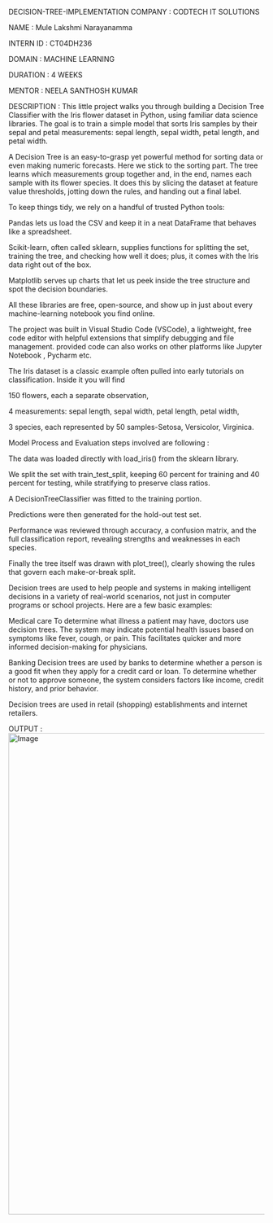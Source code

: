 DECISION-TREE-IMPLEMENTATION
COMPANY : CODTECH IT SOLUTIONS

NAME : Mule Lakshmi Narayanamma

INTERN ID : CT04DH236

DOMAIN : MACHINE LEARNING

DURATION : 4 WEEKS

MENTOR : NEELA SANTHOSH KUMAR

DESCRIPTION : This little project walks you through building a Decision Tree Classifier with the Iris flower dataset in Python, using familiar data science libraries. The goal is to train a simple model that sorts Iris samples by their sepal and petal measurements: sepal length, sepal width, petal length, and petal width.

A Decision Tree is an easy-to-grasp yet powerful method for sorting data or even making numeric forecasts. Here we stick to the sorting part. The tree learns which measurements group together and, in the end, names each sample with its flower species. It does this by slicing the dataset at feature value thresholds, jotting down the rules, and handing out a final label.

To keep things tidy, we rely on a handful of trusted Python tools:

Pandas lets us load the CSV and keep it in a neat DataFrame that behaves like a spreadsheet.

Scikit-learn, often called sklearn, supplies functions for splitting the set, training the tree, and checking how well it does; plus, it comes with the Iris data right out of the box.

Matplotlib serves up charts that let us peek inside the tree structure and spot the decision boundaries.

All these libraries are free, open-source, and show up in just about every machine-learning notebook you find online.

The project was built in Visual Studio Code (VSCode), a lightweight, free code editor with helpful extensions that simplify debugging and file management. provided code can also works on other platforms like Jupyter Notebook , Pycharm etc.

The Iris dataset is a classic example often pulled into early tutorials on classification. Inside it you will find

150 flowers, each a separate observation,

4 measurements: sepal length, sepal width, petal length, petal width,

3 species, each represented by 50 samples-Setosa, Versicolor, Virginica.

Model Process and Evaluation
steps involved are following :

The data was loaded directly with load_iris() from the sklearn library.

We split the set with train_test_split, keeping 60 percent for training and 40 percent for testing, while stratifying to preserve class ratios.

A DecisionTreeClassifier was fitted to the training portion.

Predictions were then generated for the hold-out test set.

Performance was reviewed through accuracy, a confusion matrix, and the full classification report, revealing strengths and weaknesses in each species.

Finally the tree itself was drawn with plot_tree(), clearly showing the rules that govern each make-or-break split.

Decision trees are used to help people and systems in making intelligent decisions in a variety of real-world scenarios, not just in computer programs or school projects. Here are a few basic examples:

Medical care To determine what illness a patient may have, doctors use decision trees. The system may indicate potential health issues based on symptoms like fever, cough, or pain. This facilitates quicker and more informed decision-making for physicians.

Banking Decision trees are used by banks to determine whether a person is a good fit when they apply for a credit card or loan. To determine whether or not to approve someone, the system considers factors like income, credit history, and prior behavior.

Decision trees are used in retail (shopping) establishments and internet retailers.

OUTPUT :
<img width="857" height="946" alt="Image" src="https://github.com/user-attachments/assets/97eaeea4-4897-484e-b28a-91cd29a5547c" />
